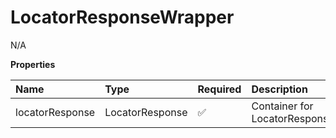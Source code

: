# LocatorResponseWrapper

N/A

**Properties**

| Name            | Type            | Required | Description                    |
| :-------------- | :-------------- | :------- | :----------------------------- |
| locatorResponse | LocatorResponse | ✅       | Container for LocatorResponse. |

<!-- This file was generated by liblab | https://liblab.com/ -->
